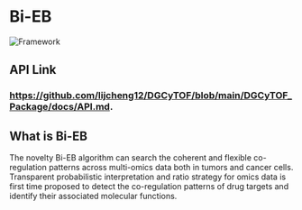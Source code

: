 # Bi-EB

![Framework](./DGCyTOF_Package/docs/DGCyTOF.png)

## API Link
### https://github.com/lijcheng12/DGCyTOF/blob/main/DGCyTOF_Package/docs/API.md.

## What is Bi-EB
The novelty Bi-EB algorithm can search the coherent and flexible co-regulation patterns across multi-omics data both in tumors and cancer cells. Transparent probabilistic interpretation and ratio strategy for omics data is first time proposed to detect the co-regulation patterns of drug targets and identify their associated molecular functions. 

